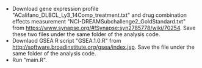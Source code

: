 * Download gene expression profile "ACalifano_DLBCL_Ly3_14Comp_treatment.txt" and drug combination effects measurement "NCI-DREAMSubchallenge2_GoldStandard.txt" from https://www.synapse.org/#!Synapse:syn2785778/wiki/70254. Save these two files under the same folder of the analysis code.
* Downlaod GSEA R script "GSEA.1.0.R" from http://software.broadinstitute.org/gsea/index.jsp. Save the file under the same folder of the analysis code.
* Run "main.R".
